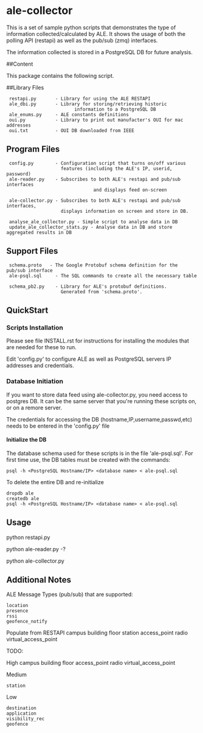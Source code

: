 # ale-collector

This is a set of sample python scripts that demonstrates the type of
information collected/calculated by ALE.  It shows the usage of both the 
polling API (restapi) as well as the pub/sub (zmq) interfaces.

The information collected is stored in a PostgreSQL DB for future analysis.  

##Content

This package contains the following script.

##Library Files

     restapi.py       - Library for using the ALE RESTAPI
     ale_dbi.py       - Library for storing/retrieving historic
                             information to a PostgreSQL DB
     ale_enums.py	  - ALE constants definitions
	 oui.py			  - Library to print out manufacter's OUI for mac addresses
	 oui.txt		  - OUI DB downloaded from IEEE


## Program Files
     config.py        - Configuration script that turns on/off various
                        features (including the ALE's IP, userid, password)
	 ale-reader.py	  - Subscribes to both ALE's restapi and pub/sub interfaces
	 								and displays feed on-screen

     ale-collector.py - Subscribes to both ALE's restapi and pub/sub interfaces,
	 					displays information on screen and store in DB.
						
	 analyse_ale_collector.py - Simple script to analyse data in DB
	 update_ale_collector_stats.py - Analyse data in DB and store aggregated results in DB

## Support Files
     schema.proto   - The Google Protobuf schema definition for the pub/sub interface
     ale-psql.sql     - The SQL commands to create all the necessary table

     schema_pb2.py    - Library for ALE's protobuf definitions.
                        Generated from 'schema.proto'.

## QuickStart

### Scripts Installation

Please see file INSTALL.rst for instructions for installing the modules that are needed
for these to run.

Edit 'config.py' to configure ALE as well as PostgreSQL servers IP addresses and credentials.

### Database Initiation

If you want to store data feed using ale-collector.py, you need access to postgres DB.
It can be the same server that you're running these scripts on, or on a remore server.

The credentials for accessing the DB (hostname,IP,username,passwd,etc) needs to be 
entered in the 'config.py' file

#### Initialize the DB

The database schema used for these scripts is in the file 'ale-psql.sql'.  For first time
use, the DB tables must be created with the commands:

	psql -h <PostgreSQL Hostname/IP> <database name> < ale-psql.sql

To delete the entire DB and re-initialize 

	dropdb ale
	createdb ale
	psql -h <PostgreSQL Hostname/IP> <database name> < ale-psql.sql

## Usage

python restapi.py

python ale-reader.py -?

python ale-collector.py

## Additional Notes

ALE Message Types (pub/sub) that are supported:

	location
	presence
	rssi
	geofence_notify

Populate from RESTAPI
	campus
	building
	floor
	station
	access_point
	radio
	virtual_access_point

TODO:

High
	campus
	building
	floor
	access_point
	radio
	virtual_access_point

Medium

	station

Low
	
	destination
	application
	visibility_rec
	geofence





